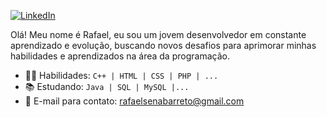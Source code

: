 [![LinkedIn](https://img.shields.io/badge/LinkedIn-010001?style=for-the-badge&logo=linkedin&logoColor=white)](https://www.linkedin.com/in/rafaznj/)


Olá! Meu nome é Rafael, eu sou um jovem desenvolvedor em constante aprendizado e evolução, buscando novos desafios para aprimorar minhas habilidades e aprendizados na área da programação.
- 👨‍💻 Habilidades: `C++ | HTML | CSS | PHP | ...`
- 📚 Estudando: `Java | SQL | MySQL |...`
- 📧 E-mail para contato: rafaelsenabarreto@gmail.com
